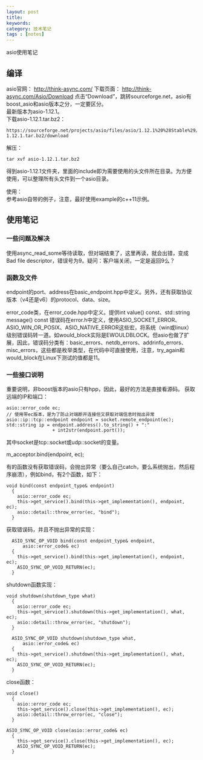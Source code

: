 ```yaml
---
layout: post
title: 
keywords: 
category: 技术笔记
tags : [notes]
---
```

asio使用笔记
<!-- more -->
## 编译
asio官网：
http://think-async.com/
下载页面：
http://think-async.com/Asio/Download
点击“Download”，跳转sourceforge.net，asio有boost_asio和asio版本之分，一定要区分。  
最新版本为asio-1.12.1。  
下载asio-1.12.1.tar.bz2：  
```
https://sourceforge.net/projects/asio/files/asio/1.12.1%20%28Stable%29/asio-1.12.1.tar.bz2/download
```
解压：  
```
tar xvf asio-1.12.1.tar.bz2 
```
得到asio-1.12.1文件夹，里面的include即为需要使用的头文件所在目录。为方便使用，可以整理所有头文件到一个asio目录。

使用：  
参考asio自带的例子，注意，最好使用example的c++11示例。

## 使用笔记

### 一些问题及解决
使用async_read_some等待读取，但对端结束了，这里再读，就会出错，变成Bad file descriptor，错误号为9。疑问：客户端关闭，一定是返回9么？

### 函数及文件
endpoint的port、address在basic_endpoint.hpp中定义。另外，还有获取协议版本（v4还是v6）的protocol、data、size。

error_code类，在error_code.hpp中定义。提供int value() const、std::string message() const
错误码在error.h中定义，使用ASIO_SOCKET_ERROR、ASIO_WIN_OR_POSIX、ASIO_NATIVE_ERROR这些宏，将系统（win或linux）级别错误码转一道。如would_block实际是EWOULDBLOCK。但asio也做了扩展，因此，错误码分类有：basic_errors、netdb_errors、addrinfo_errors、misc_errors，这些都是枚举类型，在代码中可直接使用，注意，try_again和would_block在Linux下测试的值都是11。  

### 一些接口说明

重要说明，非boost版本的asio只有hpp，因此，最好的方法是直接看源码。
获取远端的IP和端口：
```
asio::error_code ec;
// 使用带ec版本，是为了防止对端断开连接但又获取对端信息时抛出异常
asio::ip::tcp::endpoint endpoint = socket.remote_endpoint(ec);
std::string ip = endpoint.address().to_string() + ":"
                 + int2str(endpoint.port());
```
其中socket是tcp::socket或udp::socket的变量。


m_acceptor.bind(endpoint, ec);

有的函数没有获取错误码，会抛出异常（要么自己catch，要么系统抛出，然后程序崩溃），例如bind，有2个函数，如下：
```
void bind(const endpoint_type& endpoint)
  {
    asio::error_code ec;
    this->get_service().bind(this->get_implementation(), endpoint, ec);
    asio::detail::throw_error(ec, "bind");
  }
```
获取错误码，并且不抛出异常的实现：
```
  ASIO_SYNC_OP_VOID bind(const endpoint_type& endpoint,
      asio::error_code& ec)
  {
    this->get_service().bind(this->get_implementation(), endpoint, ec);
    ASIO_SYNC_OP_VOID_RETURN(ec);
  }
```
shutdown函数实现：
```
void shutdown(shutdown_type what)
  {
    asio::error_code ec;
    this->get_service().shutdown(this->get_implementation(), what, ec);
    asio::detail::throw_error(ec, "shutdown");
  }
  
  ASIO_SYNC_OP_VOID shutdown(shutdown_type what,
      asio::error_code& ec)
  {
    this->get_service().shutdown(this->get_implementation(), what, ec);
    ASIO_SYNC_OP_VOID_RETURN(ec);
  }
```
close函数：
```
void close()
  {
    asio::error_code ec;
    this->get_service().close(this->get_implementation(), ec);
    asio::detail::throw_error(ec, "close");
  }
  
ASIO_SYNC_OP_VOID close(asio::error_code& ec)
  {
    this->get_service().close(this->get_implementation(), ec);
    ASIO_SYNC_OP_VOID_RETURN(ec);
  }
```